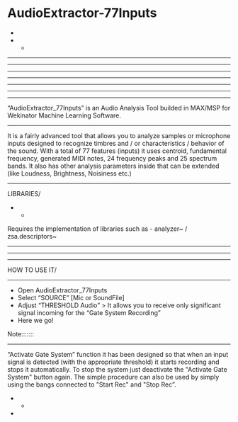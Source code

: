 # AudioExtractor-77Inputs
-
- -
- - - 
- - - -
- - - - - 
- - - - - - 
- - - - - - - - - - - - - - - - - - - - - - - - - - - - - - - - - - - - 

- - - - - - 
- - - - - 

“AudioExtractor_77Inputs” is an Audio Analysis Tool builded in MAX/MSP for Wekinator 
Machine Learning Software.

- - - -
It is a fairly advanced tool that allows you to analyze samples or microphone inputs 
designed to recognize timbres and / or characteristics / behavior of the sound.
With a total of 77 features (inputs) it uses centroid, fundamental frequency, generated MIDI notes, 
24 frequency peaks and 25 spectrum bands.
It also has other analysis parameters inside that can be extended (like Loudness, Brightness, Noisiness etc.)

- - - 
LIBRARIES/
- - 
Requires the implementation of libraries such as - analyzer~ /  zsa.descriptors~

- - - - - - 
- - - - - 
- - - -
HOW TO USE IT/
- - - 
- Open AudioExtractor_77Inputs
- Select “SOURCE” [Mic or SoundFile]
- Adjust “THRESHOLD Audio” > It allows you to receive only significant signal incoming for the “Gate System Recording”
- Here we go!

Note::::::: 
- - -
“Activate Gate System” function it has been designed so that when an input signal is detected (with the appropriate threshold) it starts recording and stops it automatically. To stop the system just deactivate the "Activate Gate System" button again. The simple procedure can also be used by simply using the bangs connected to "Start Rec" and "Stop Rec”.

- -
-
